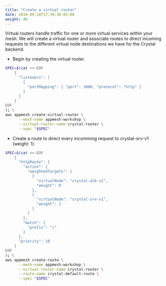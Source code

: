 ```yaml
---
title: "Create a virtual router"
date: 2018-09-18T17:39:30-05:00
weight: 40
---
```


Virtual routers handle traffic for one or more virtual services within your mesh. 
We will create a virtual router and associate routes to direct incoming requests to the different virtual node destinations we have for the Crystal backend.

* Begin by creating the virtual router.

```bash
SPEC=$(cat <<-EOF
    { 
      "listeners": [
        {
          "portMapping": { "port": 3000, "protocol": "http" }
        }
      ]
    }
EOF
); \
aws appmesh create-virtual-router \
      --mesh-name appmesh-workshop \
      --virtual-router-name crystal-router \
      --spec "$SPEC"
```

* Create a route to direct every incomming request to crystal-srv-v1 (weight: 1).

```bash
SPEC=$(cat <<-EOF
    { 
      "httpRoute": {
        "action": { 
          "weightedTargets": [
            {
              "virtualNode": "crystal-alb-v1",
              "weight": 0
            },
            {
              "virtualNode": "crystal-srv-v1",
              "weight": 1
            }          
          ]
        },
        "match": {
          "prefix": "/"
        }
      },
      "priority": 10
    }
EOF
); \
aws appmesh create-route \
      --mesh-name appmesh-workshop \
      --virtual-router-name crystal-router \
      --route-name crystal-default-route \
      --spec "$SPEC"
```